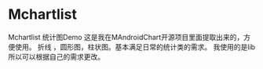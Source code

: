# Mchartlist
Mchartlist 统计图Demo
这是我在MAndroidChart开源项目里面提取出来的，方便使用。
折线 ，圆形图，柱状图。基本满足日常的统计类的需求。
我使用的是lib所以可以根据自己的需求更改。
